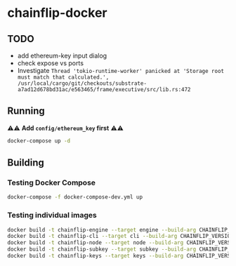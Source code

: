 # chainflip-docker

## TODO

* add ethereum-key input dialog
* check expose vs ports
* Investigate `Thread 'tokio-runtime-worker' panicked at 'Storage root must match that calculated.', /usr/local/cargo/git/checkouts/substrate-a7ad12d678bd31ac/e563465/frame/executive/src/lib.rs:472`

## Running

⚠️⚠️ **Add `config/ethereum_key` first** ⚠️⚠️

```bash
docker-compose up -d
```

## Building

### Testing Docker Compose

```bash
docker-compose -f docker-compose-dev.yml up
```

### Testing individual images

```bash
docker build -t chainflip-engine --target engine --build-arg CHAINFLIP_VERSION=0.1.0 .
docker build -t chainflip-cli --target cli --build-arg CHAINFLIP_VERSION=0.1.0 .
docker build -t chainflip-node --target node --build-arg CHAINFLIP_VERSION=0.1.0 .
docker build -t chainflip-subkey --target subkey --build-arg CHAINFLIP_VERSION=0.1.0 .
docker build -t chainflip-keys --target keys --build-arg CHAINFLIP_VERSION=0.1.0 .
```
